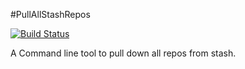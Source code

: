 #PullAllStashRepos

[![Build Status](https://travis-ci.org/josh3ennett/PullAllStashRepos.svg?branch=master)](https://travis-ci.org/josh3ennett/PullAllStashRepos)

A Command line tool to pull down all repos from stash. 
